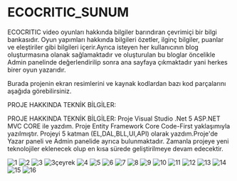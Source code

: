 # ECOCRITIC_SUNUM

ECOCRITIC video oyunları hakkında bilgiler barındıran çevrimiçi bir bilgi bankasıdır. Oyun yapımları hakkında bilgileri özetler, ilginç bilgiler, puanlar ve eleştiriler gibi bilgileri içerir.Ayrıca isteyen her kullanıcının blog oluşturmasına olanak sağlamaktadır ve oluşturulan bu bloglar öncelikle Admin panelinde değerlendirilip sonra ana sayfaya çıkmaktadır yani herkes birer oyun yazarıdır.

Burada projenin ekran resimlerini ve kaynak kodlardan bazı kod parçalarını aşağıda görebilirsiniz.

PROJE HAKKINDA TEKNİK BİLGİLER:

PROJE HAKKINDA TEKNİK BİLGİLER: Proje Visual Studio .Net 5 ASP.NET MVC CORE ile yazdım. Proje Entity Framework Core Code-First yaklaşımıyla yazılmıştır. Projeyi 5 katman (EL,DAL,BLL,UI,API) olarak yazdım.Proje'de Yazar paneli ve Admin panelide ayrıca bulunmaktadır. Zamanla projeye yeni teknolojiler eklenecek olup en kısa sürede geliştirilmeye devam edecektir.

![1](https://user-images.githubusercontent.com/120444709/221646896-5d5cbf48-de21-471a-b933-fe8d63e76742.png)
![2](https://user-images.githubusercontent.com/120444709/221646921-53347bd6-01f8-4653-97f5-38f4c0cd966a.png)
![3](https://user-images.githubusercontent.com/120444709/221646933-1e722079-bd1d-4faf-88b3-8ded4f85c72f.png)
![3çeyrek](https://user-images.githubusercontent.com/120444709/221646960-f62c4033-d23d-49a2-aa3c-0ae92f8c8fcd.png)
![4](https://user-images.githubusercontent.com/120444709/221646974-fd19965f-e8ad-4c1a-bd80-5adf08b6b5d3.png)
![5](https://user-images.githubusercontent.com/120444709/221646995-5520f37f-7b36-4310-9b69-9245b03e1c56.png)
![6](https://user-images.githubusercontent.com/120444709/221647008-50b7e5d0-c372-4a1b-bacb-19521d3bee70.png)
![7](https://user-images.githubusercontent.com/120444709/221647031-e628f513-4620-4c13-bf87-edf34281b56c.png)
![8](https://user-images.githubusercontent.com/120444709/221647042-2b09b425-4a11-4196-9286-8f7a84cdb6b0.png)
![9](https://user-images.githubusercontent.com/120444709/221647052-dbe7fd3f-08dd-45c4-95f4-cded95365e3a.png)
![10](https://user-images.githubusercontent.com/120444709/221647067-2c193cf4-2f83-491e-9918-f69e5bd9426a.png)
![11](https://user-images.githubusercontent.com/120444709/221647087-021ed11b-4e85-4789-9d43-16cdc412cca2.png)
![12](https://user-images.githubusercontent.com/120444709/221647095-7144b5d1-208f-4111-bdf3-23e72a1cceae.png)
![13](https://user-images.githubusercontent.com/120444709/221647122-219aabd6-01a6-41d3-9c8c-964e9d414eb4.png)
![14](https://user-images.githubusercontent.com/120444709/221647138-c53426fa-3db8-4da4-86d2-6879c01250c2.png)
![15](https://user-images.githubusercontent.com/120444709/221647155-dca49e00-d306-4b12-9d74-71df4c8b0562.png)
![16](https://user-images.githubusercontent.com/120444709/221647167-9d081181-0011-4aed-8be9-6aa46823bbbe.png)
